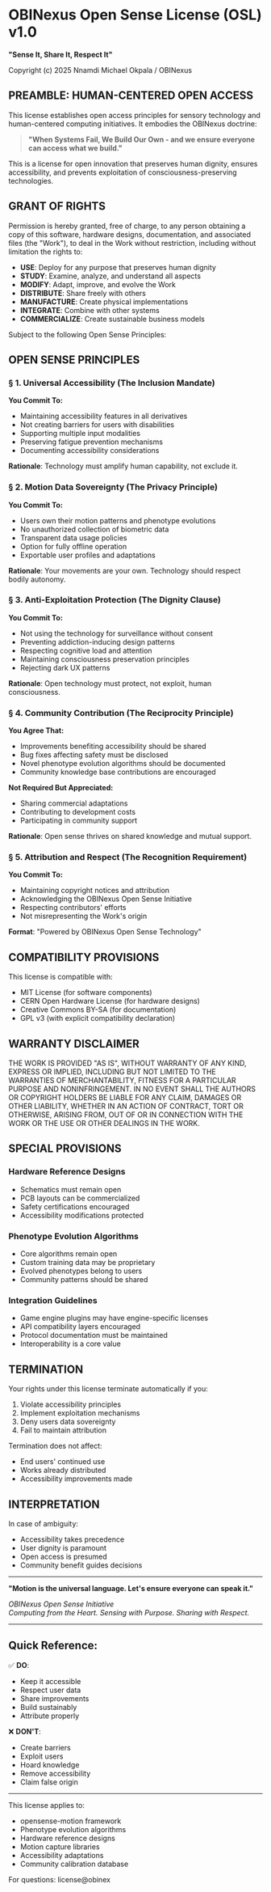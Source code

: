 # OBINexus Open Sense License (OSL) v1.0
**"Sense It, Share It, Respect It"**

Copyright (c) 2025 Nnamdi Michael Okpala / OBINexus

## PREAMBLE: HUMAN-CENTERED OPEN ACCESS

This license establishes open access principles for sensory technology and human-centered computing initiatives. It embodies the OBINexus doctrine:

> **"When Systems Fail, We Build Our Own - and we ensure everyone can access what we build."**

This is a license for open innovation that preserves human dignity, ensures accessibility, and prevents exploitation of consciousness-preserving technologies.

## GRANT OF RIGHTS

Permission is hereby granted, free of charge, to any person obtaining a copy of this software, hardware designs, documentation, and associated files (the "Work"), to deal in the Work without restriction, including without limitation the rights to:

- **USE**: Deploy for any purpose that preserves human dignity
- **STUDY**: Examine, analyze, and understand all aspects
- **MODIFY**: Adapt, improve, and evolve the Work
- **DISTRIBUTE**: Share freely with others
- **MANUFACTURE**: Create physical implementations
- **INTEGRATE**: Combine with other systems
- **COMMERCIALIZE**: Create sustainable business models

Subject to the following Open Sense Principles:

## OPEN SENSE PRINCIPLES

### § 1. Universal Accessibility (The Inclusion Mandate)
**You Commit To:**
- Maintaining accessibility features in all derivatives
- Not creating barriers for users with disabilities
- Supporting multiple input modalities
- Preserving fatigue prevention mechanisms
- Documenting accessibility considerations

**Rationale**: Technology must amplify human capability, not exclude it.

### § 2. Motion Data Sovereignty (The Privacy Principle)
**You Commit To:**
- Users own their motion patterns and phenotype evolutions
- No unauthorized collection of biometric data
- Transparent data usage policies
- Option for fully offline operation
- Exportable user profiles and adaptations

**Rationale**: Your movements are your own. Technology should respect bodily autonomy.

### § 3. Anti-Exploitation Protection (The Dignity Clause)
**You Commit To:**
- Not using the technology for surveillance without consent
- Preventing addiction-inducing design patterns
- Respecting cognitive load and attention
- Maintaining consciousness preservation principles
- Rejecting dark UX patterns

**Rationale**: Open technology must protect, not exploit, human consciousness.

### § 4. Community Contribution (The Reciprocity Principle)
**You Agree That:**
- Improvements benefiting accessibility should be shared
- Bug fixes affecting safety must be disclosed
- Novel phenotype evolution algorithms should be documented
- Community knowledge base contributions are encouraged

**Not Required But Appreciated:**
- Sharing commercial adaptations
- Contributing to development costs
- Participating in community support

**Rationale**: Open sense thrives on shared knowledge and mutual support.

### § 5. Attribution and Respect (The Recognition Requirement)
**You Commit To:**
- Maintaining copyright notices and attribution
- Acknowledging the OBINexus Open Sense Initiative
- Respecting contributors' efforts
- Not misrepresenting the Work's origin

**Format**: "Powered by OBINexus Open Sense Technology"

## COMPATIBILITY PROVISIONS

This license is compatible with:
- MIT License (for software components)
- CERN Open Hardware License (for hardware designs)
- Creative Commons BY-SA (for documentation)
- GPL v3 (with explicit compatibility declaration)

## WARRANTY DISCLAIMER

THE WORK IS PROVIDED "AS IS", WITHOUT WARRANTY OF ANY KIND, EXPRESS OR IMPLIED, INCLUDING BUT NOT LIMITED TO THE WARRANTIES OF MERCHANTABILITY, FITNESS FOR A PARTICULAR PURPOSE AND NONINFRINGEMENT. IN NO EVENT SHALL THE AUTHORS OR COPYRIGHT HOLDERS BE LIABLE FOR ANY CLAIM, DAMAGES OR OTHER LIABILITY, WHETHER IN AN ACTION OF CONTRACT, TORT OR OTHERWISE, ARISING FROM, OUT OF OR IN CONNECTION WITH THE WORK OR THE USE OR OTHER DEALINGS IN THE WORK.

## SPECIAL PROVISIONS

### Hardware Reference Designs
- Schematics must remain open
- PCB layouts can be commercialized
- Safety certifications encouraged
- Accessibility modifications protected

### Phenotype Evolution Algorithms
- Core algorithms remain open
- Custom training data may be proprietary
- Evolved phenotypes belong to users
- Community patterns should be shared

### Integration Guidelines
- Game engine plugins may have engine-specific licenses
- API compatibility layers encouraged
- Protocol documentation must be maintained
- Interoperability is a core value

## TERMINATION

Your rights under this license terminate automatically if you:
1. Violate accessibility principles
2. Implement exploitation mechanisms
3. Deny users data sovereignty
4. Fail to maintain attribution

Termination does not affect:
- End users' continued use
- Works already distributed
- Accessibility improvements made

## INTERPRETATION

In case of ambiguity:
- Accessibility takes precedence
- User dignity is paramount
- Open access is presumed
- Community benefit guides decisions

---

**"Motion is the universal language. Let's ensure everyone can speak it."**

*OBINexus Open Sense Initiative*  
*Computing from the Heart. Sensing with Purpose. Sharing with Respect.*

---

## Quick Reference:

✅ **DO**:
- Keep it accessible
- Respect user data
- Share improvements
- Build sustainably
- Attribute properly

❌ **DON'T**:
- Create barriers
- Exploit users
- Hoard knowledge
- Remove accessibility
- Claim false origin

---

This license applies to:
- opensense-motion framework
- Phenotype evolution algorithms
- Hardware reference designs
- Motion capture libraries
- Accessibility adaptations
- Community calibration database

For questions: license@obinex